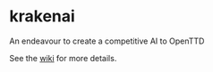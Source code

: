 # krakenai
An endeavour to create a competitive AI to OpenTTD

See the [wiki](https://github.com/krakeusz/krakenai/wiki) for more details.
